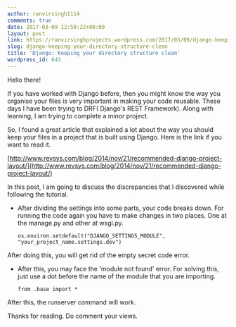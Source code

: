 ```yaml
---
author: ranvirsingh1114
comments: true
date: 2017-03-09 12:50:22+00:00
layout: post
link: https://ranvirsinghprojects.wordpress.com/2017/03/09/django-keeping-your-directory-structure-clean/
slug: django-keeping-your-directory-structure-clean
title: 'Django: Keeping your directory structure clean'
wordpress_id: 643
---
```


Hello there!

If you have worked with Django before, then you might know the way you organise your files is very important in making your code reusable. These days I have been trying to DRF( Django's REST Framework). Along with learning, I am trying to complete a minor project.

So, I found a great article that explained a lot about the way you should keep your files in a project that is built using Django. Here is the link if you want to read it.

[http://www.revsys.com/blog/2014/nov/21/recommended-django-project-layout/](http://www.revsys.com/blog/2014/nov/21/recommended-django-project-layout/)

In this post, I am going to discuss the discrepancies that I discovered while following the tutorial.



 	
  * After dividing the settings into some parts, your code breaks down. For running the code again you have to make changes in two places. One at the manage.py and other at wsgi.py.



    
    <code>os.environ.setdefault("DJANGO_SETTINGS_MODULE", "your_project_name.settings.dev")</code>


After doing this, you will get rid of the empty secret code error.



 	
  * After this, you may face the 'module not found' error. For solving this, just use a dot before the name of the module that you are importing.



    
    <code>from .base import *</code>


After this, the runserver command will work.

Thanks for reading. Do comment your views.
